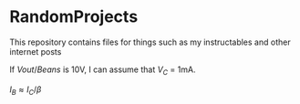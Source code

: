 # RandomProjects
This repository contains files for things such as my instructables and other internet posts

If $Vout / Beans$ is 10V, I can assume that $V_C$ = 1mA.

 $I_B ≈ I_C/\beta$  
